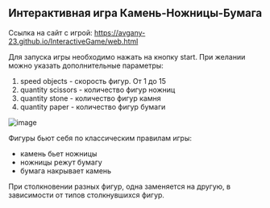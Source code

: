 ## Интерактивная игра Камень-Ножницы-Бумага

Ссылка на сайт с игрой: https://avgany-23.github.io/InteractiveGame/web.html

Для запуска игры необходимо нажать на кнопку start. При желании можно указать дополнительные параметры:
1) speed objects - скорость фигур. От 1 до 15
2) quantity scissors - количество фигур ножниц
3) quantity stone - количество фигур камня
4) quantity paper - количество фигур бумаги

![image](https://github.com/user-attachments/assets/cc59402c-e2a8-429e-88f0-24b79e0983b8)

Фигуры бьют себя по классическим правилам игры:
- камень бьет ножницы
- ножницы режут бумагу
- бумага накрывает камень

При столкновении разных фигур, одна заменяется на другую, в зависимости от типов столкнувшихся фигур.
